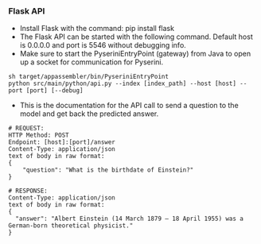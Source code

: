 ### Flask API

- Install Flask with the command: pip install flask
- The Flask API can be started with the following command. Default host is 0.0.0.0 and port is 5546 without debugging info.
- Make sure to start the PyseriniEntryPoint (gateway) from Java to open up a socket for communication for Pyserini.
```
sh target/appassembler/bin/PyseriniEntryPoint
python src/main/python/api.py --index [index_path] --host [host] --port [port] [--debug]
```

- This is the documentation for the API call to send a question to the model and get back the predicted answer.
```
# REQUEST:
HTTP Method: POST
Endpoint: [host]:[port]/answer
Content-Type: application/json
text of body in raw format: 
{
    "question": "What is the birthdate of Einstein?"
}

# RESPONSE: 
Content-Type: application/json
text of body in raw format: 
{
  "answer": "Albert Einstein (14 March 1879 – 18 April 1955) was a German-born theoretical physicist."
}
```